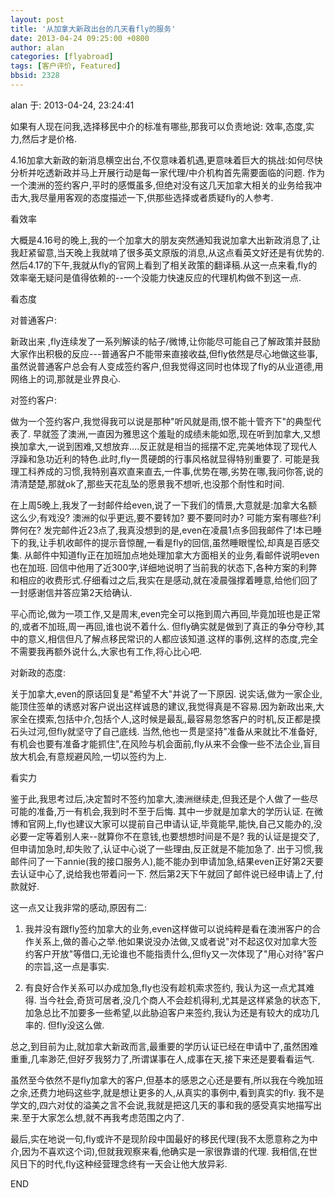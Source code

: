 ```yaml
---
layout: post
title: '从加拿大新政出台的几天看fly的服务'
date: 2013-04-24 09:25:00 +0800
author: alan
categories: [flyabroad]
tags: [客户评价, Featured]
bbsid: 2328
---
```


alan 于: 2013-04-24, 23:24:41

如果有人现在问我,选择移民中介的标准有哪些,那我可以负责地说: 效率,态度,实力,然后才是价格.

4.16加拿大新政的新消息横空出台,不仅意味着机遇,更意味着巨大的挑战:如何尽快分析并吃透新政并马上开展行动是每一家代理/中介机构首先需要面临的问题.
作为一个澳洲的签约客户,平时的感慨虽多,但绝对没有这几天加拿大相关的业务给我冲击大,我尽量用客观的态度描述一下,供那些选择或者质疑fly的人参考.

看效率

大概是4.16号的晚上,我的一个加拿大的朋友突然通知我说加拿大出新政消息了,让我赶紧留意,当天晚上我就啃了很多英文原版的消息,从这点看英文好还是有优势的. 然后4.17的下午,我就从fly的官网上看到了相关政策的翻译稿.从这一点来看,fly的效率毫无疑问是值得依赖的--一个没能力快速反应的代理机构做不到这一点.

看态度

对普通客户:

新政出来 ,fly连续发了一系列解读的帖子/微博,让你能尽可能自己了解政策并鼓励大家作出积极的反应---普通客户不能带来直接收益,但fly依然是尽心地做这些事,虽然说普通客户总会有人变成签约客户,但我觉得这同时也体现了fly的从业道德,用网络上的词,那就是业界良心.

对签约客户:

做为一个签约客户,我觉得我可以说是那种"听风就是雨,恨不能十管齐下"的典型代表了. 早就签了澳洲,一直因为雅思这个羞耻的成绩未能如愿,现在听到加拿大,又想换加拿大,一说到困难,又想放弃....反正就是相当的摇摆不定,完美地体现了现代人浮躁和急功近利的特色.此时,fly一贯硬朗的行事风格就显得特别重要了. 可能是我理工科养成的习惯,我特别喜欢直来直去,一件事,优势在哪,劣势在哪,我问你答,说的清清楚楚,那就ok了,那些天花乱坠的愿景我不想听,也没那个耐性和时间.

在上周5晚上,我发了一封邮件给even,说了一下我们的情景,大意就是:加拿大名额这么少,有戏没? 澳洲的似乎更远,要不要转加? 要不要同时办? 可能方案有哪些?利弊何在? 发完邮件近23点了,我真没想到的是,even在凌晨1点多回我邮件了!本已睡下的我,让手机收邮件的提示音惊醒,一看是fly的回信,虽然睡眼惺忪,却真是百感交集. 从邮件中知道fly正在加班加点地处理加拿大方面相关的业务,看邮件说明even也在加班. 回信中他用了近300字,详细地说明了当前我的状态下,各种方案的利弊和相应的收费形式.仔细看过之后,我实在是感动,就在凌晨强撑着睡意,给他们回了一封感谢信并答应第2天给确认.

平心而论,做为一项工作,又是周末,even完全可以拖到周六再回,毕竟加班也是正常的,或者不加班,周一再回,谁也说不着什么. 但fly确实就是做到了真正的争分夺秒,其中的意义,相信但凡了解点移民常识的人都应该知道.这样的事例,这样的态度,完全不需要我再额外说什么,大家也有工作,将心比心吧.

对新政的态度:

关于加拿大,even的原话回复是"希望不大"并说了一下原因. 说实话,做为一家企业,能顶住签单的诱惑对客户说出这样诚恳的建议,我觉得真是不容易.因为新政出来,大家全在摸索,包括中介,包括个人,这时候是最乱,最容易忽悠客户的时机,反正都是摸石头过河,但fly就坚守了自己底线. 当然,他也一贯是坚持"准备从来就比不准备好,有机会也要有准备才能抓住",在风险与机会面前,fly从来不会像一些不法企业,盲目放大机会,有意规避风险,一切以签约为上.

看实力

鉴于此,我思考过后,决定暂时不签约加拿大,澳洲继续走,但我还是个人做了一些尽可能的准备,万一有机会,我到时不至于后悔. 其中一步就是加拿大的学历认证. 在微博和官网上,fly也建议大家可以提前自己申请认证,毕竟能早,能快,自己又能办的,没必要一定等着别人来--就算你不在意钱,也要想想时间是不是? 我的认证是提交了,但申请加急时,却失败了,认证中心说了一些理由,反正就是不能加急了. 出于习惯,我邮件问了一下annie(我的接口服务人),能不能办到申请加急,结果even正好第2天要去认证中心了,说给我也带着问一下. 然后第2天下午就回了邮件说已经申请上了,付款就好.

这一点又让我非常的感动,原因有二:

1) 我并没有跟fly签约加拿大的业务,even这样做可以说纯粹是看在澳洲客户的合作关系上,做的善心之举.他如果说没办法做,又或者说"对不起这仅对加拿大签约客户开放"等借口,无论谁也不能指责什么,但fly又一次体现了"用心对待"客户的宗旨,这一点是事实.

2) 有良好合作关系可以办成加急,fly也没有趁机索求签约, 我认为这一点尤其难得. 当今社会,奇货可居者,没几个商人不会趁机得利,尤其是这样紧急的状态下,加急总比不加要多一些希望,以此胁迫客户来签约,我认为还是有较大的成功几率的. 但fly没这么做.

总之,到目前为止,就加拿大新政而言,最重要的学历认证已经在申请中了,虽然困难重重,几率渺茫,但好歹我努力了,所谓谋事在人,成事在天,接下来还是要看看运气.

虽然至今依然不是fly加拿大的客户,但基本的感恩之心还是要有,所以我在今晚加班之余,还费力地码这些字,就是想让更多的人,从真实的事例中,看到真实的fly. 我不是学文的,四六对仗的溢美之言不会说,我就是把这几天的事和我的感受真实地描写出来.至于大家怎么想,就不再我考虑范围之内了.

最后,实在地说一句,fly或许不是现阶段中国最好的移民代理(我不太愿意称之为中介,因为不喜欢这个词),但就我观察来看,他确实是一家很靠谱的代理. 我相信,在世风日下的时代,fly这种经营理念终有一天会让他大放异彩.

END
